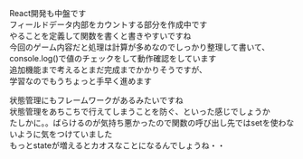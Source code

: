 React開発も中盤です  
フィールドデータ内部をカウントする部分を作成中です  
やることを定義して関数を書くと書きやすいですね  
今回のゲーム内容だと処理は計算が多めなのでしっかり整理して書いて、  
console.log()で値のチェックをして動作確認をしています  
追加機能まで考えるとまだ完成までかかりそうですが、  
学習なのでもうちょっと手早く進めます  

状態管理にもフレームワークがあるみたいですね  
状態管理をあちこちで行えてしまうことを防ぐ、といった感じでしょうか  
たしかに。。ばらけるのが気持ち悪かったので関数の呼び出し先ではsetを使わないように気をつけていました  
もっとstateが増えるとカオスなことになるんでしょうね・・